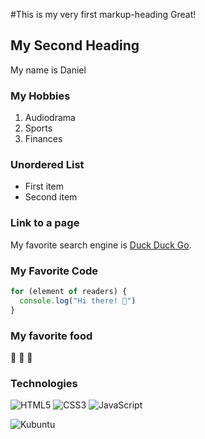 #This is my very first markup-heading
Great! 

## My Second Heading 
My name is Daniel

### My Hobbies
1. Audiodrama
2. Sports
3. Finances

### Unordered List
- First item
- Second item

### Link to a page
My favorite search engine is [Duck Duck Go](https://duckduckgo.com).

### My Favorite Code
``` js
for (element of readers) {
  console.log("Hi there! 👋")
}
```

### My favorite food 
🍕 🍫 🥐

### Technologies

![HTML5](https://img.shields.io/badge/HTML5-E34F26?style=for-the-badge&logo=html5&logoColor=white)
![CSS3](https://img.shields.io/badge/CSS3-1572B6?style=for-the-badge&logo=css3&logoColor=white)
![JavaScript](https://img.shields.io/badge/JavaScript-323330?style=for-the-badge&logo=javascript&logoColor=F7DF1E) 

![Kubuntu](https://img.shields.io/badge/-KUbuntu-%230079C1?style=for-the-badge&logo=kubuntu&logoColor=white)
